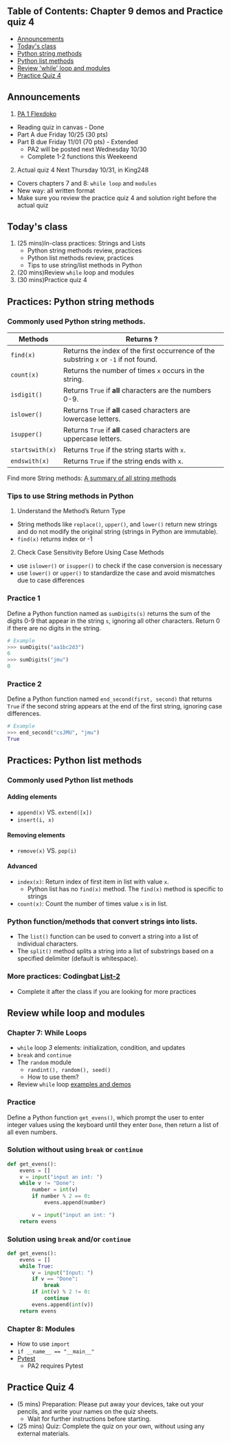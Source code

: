 ## Table of Contents: Chapter 9 demos and Practice quiz 4

- [Announcements](#announcements)
- [Today's class](#todays-class)
- [Python string methods](#practices-python-string-methods)
- [Python list methods](#practices-python-list-methods)
- [Review 'while' loop and modules](#review-while-loop-and-modules)
- [Practice Quiz 4](#practice-quiz-4)

## Announcements
1. [PA 1 Flexdoko](https://w3.cs.jmu.edu/cs149/f24/pa/pa1/)
- Reading quiz in canvas - Done
- Part A due Friday 10/25 (30 pts)
- Part B due Friday 11/01 (70 pts) - Extended
  - PA2 will be posted next Wednesday 10/30
  - Complete 1-2 functions this Weekeend
2. Actual quiz 4 Next Thursday 10/31, in King248
- Covers chapters 7 and 8: `while loop` and `modules`
- New way: all written format
- Make sure you review the practice quiz 4 and solution right before the actual quiz


## Today's class
1. (25 mins)In-class practices: Strings and Lists
   - Python string methods review, practices
   - Python list methods review, practices
   - Tips to use string/list methods in Python
2. (20 mins)Review `while` loop and modules
3. (30 mins)Practice quiz 4

## Practices: Python string methods
### Commonly used Python string methods.

| Methods	      | Returns ?	|
| -----------   | --------------- |
|`find(x)`      | Returns the index of the first occurrence of the substring `x` or `-1` if not found. |
|`count(x)`     | Returns the number of times `x` occurs in the string. |
|`isdigit()`    | Returns `True` if **all** characters are the numbers 0-9.|
|`islower()`    | Returns `True` if **all** cased characters are lowercase letters.|
|`isupper()`    | Returns `True` if **all** cased characters are uppercase letters.|
|`startswith(x)`| Returns `True` if the string starts with `x`.|
|`endswith(x)`  | Returns `True` if the string ends with `x`.|

Find more String methods: [A summary of all string methods](https://docs.python.org/3/library/stdtypes.html#string-methods)

### Tips to use String methods in Python
1. Understand the Method’s Return Type
- String methods like `replace()`, `upper()`, and `lower()` return new strings and do not modify the original string (strings in Python are immutable).
- `find(x)` returns index or -1
2. Check Case Sensitivity Before Using Case Methods
- use `islower()` or `isupper()` to check if the case conversion is necessary
- use `lower()` or `upper()` to standardize the case and avoid mismatches due to case differences

### Practice 1
Define a Python function named as `sumDigits(s)` returns the sum of the digits 0-9 that appear in the string `s`, ignoring all other characters. Return 0 if there are no digits in the string.

```py
# Example
>>> sumDigits("aa1bc2d3")
6
>>> sumDigits("jmu")
0
```

### Practice 2
Define a Python function named `end_second(first, second)` that returns `True` if the second string appears at the end of the first string, ignoring case differences.

```py
# Example
>>> end_second("csJMU", "jmu")
True
```

## Practices: Python list methods
### Commonly used Python list methods
#### Adding elements
- `append(x)` VS. `extend([x])`
- `insert(i, x)`
#### Removing elements
- `remove(x)` VS. `pop(i)`
#### Advanced
- `index(x)`: Return index of first item in list with value `x`.
  - Python list has no `find(x)` method. The `find(x)` method is specific to strings
- `count(x)`: Count the number of times value `x` is in list.

### Python function/methods that convert strings into lists.
- The `list()` function can be used to convert a string into a list of individual characters.
- The `split()` method splits a string into a list of substrings based on a specified delimiter (default is whitespace).

### More practices: Codingbat [List-2](https://codingbat.com/python/List-2)
- Complete it after the class if you are looking for more practices

## Review while loop and modules
### Chapter 7: While Loops
-  `while` loop *3* elements: initialization, condition, and updates
-  `break` and `continue`
-  The `random` module
   -  `randint(), random(), seed()`
   -  How to use them?
-  Review `while` loop [examples and demos](https://duanzhuojun.github.io/cs149_Fa24_Duan/chapter_7_preview.html#demo-while-loop)

### Practice
Define a Python function `get_evens()`, which prompt the user to enter integer values using the keyboard until they enter `Done`, then return a list of all even numbers.

### Solution without using `break` or `continue`

```python
def get_evens():
    evens = []
    v = input("input an int: ")
    while v != "Done":
        number = int(v)
        if number % 2 == 0:
            evens.append(number)

        v = input("input an int: ")
    return evens
```

### Solution using `break` and/or `continue`

```python
def get_evens():
    evens = []
    while True:
        v = input("Input: ")
        if v == "Done":
            break
        if int(v) % 2 != 0:
            continue
        evens.append(int(v))
    return evens
```
### Chapter 8: Modules
- How to use `import`
- `if __name__ == "__main__"`
- [Pytest](https://w3.cs.jmu.edu/cs149/f24/info/pytest/)
  - PA2 requires Pytest

## Practice Quiz 4

- (5 mins) Preparation: Please put away your devices, take out your pencils, and write your names on the quiz sheets.
  - Wait for further instructions before starting.
- (25 mins) Quiz: Complete the quiz on your own, without using any external materials.
